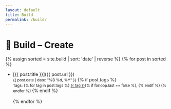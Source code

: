 ```yaml
---
layout: default
title: Build
permalink: /build/
---
```


# 🍳 Build – Create

{% assign sorted = site.build | sort: 'date' | reverse %}
{% for post in sorted %}
- [{{ post.title }}]({{ post.url }})  
  <small>{{ post.date | date: "%B %d, %Y" }}</small>
  {% if post.tags %}
    <br><small>Tags: 
    {% for tag in post.tags %}
      <a href="/tag/{{ tag | slugify }}/">{{ tag }}</a>{% if forloop.last == false %}, {% endif %}
    {% endfor %}
    </small>
  {% endif %}
  <br><br>
{% endfor %}
